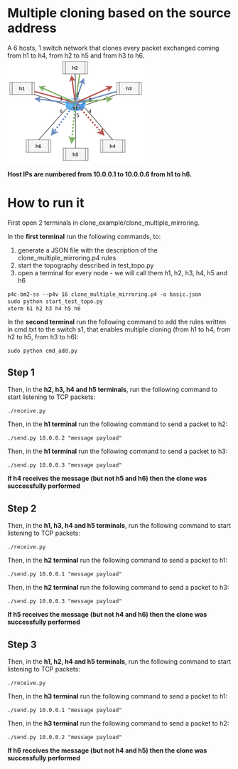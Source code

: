 # Multiple cloning based on the source address
A 6 hosts, 1 switch network that clones every packet exchanged coming from h1 to h4, from h2 to h5 and from h3 to h6.
<img src="../../misc/img/P4img-multiple_cloning.png" alt="multiple_cloning.png" style="zoom:30%;"/> 

**Host IPs are numbered from 10.0.0.1 to 10.0.0.6 from h1 to h6.**

# How to run it
First open 2 terminals in clone_example/clone_multiple_mirroring.

In the **first terminal** run the following commands, to:
1. generate a JSON file with the description of the clone_multiple_mirroring.p4 rules
2. start the topography described in test_topo.py
3. open a terminal for every node - we will call them h1, h2, h3, h4, h5 and h6
```shell
p4c-bm2-ss --p4v 16 clone_multiple_mirroring.p4 -o basic.json
sudo python start_test_topo.py
xterm h1 h2 h3 h4 h5 h6
```

In the **second terminal** run the following command to add the rules written in cmd.txt to the switch s1, that enables multiple cloning (from h1 to h4, from h2 to h5, from h3 to h6):
```shell
sudo python cmd_add.py
```

## Step 1

Then, in the **h2, h3, h4 and h5 terminals**, run the following command to start listening to TCP packets:
```shell
./receive.py
```

Then, in the **h1 terminal** run the following command to send a packet to h2:
```shell
./send.py 10.0.0.2 "message payload"
```

Then, in the **h1 terminal** run the following command to send a packet to h3:
```shell
./send.py 10.0.0.3 "message payload"
```

**If h4 receives the message (but not h5 and h6) then the clone was successfully performed**

## Step 2

Then, in the **h1, h3, h4 and h5 terminals**, run the following command to start listening to TCP packets:
```shell
./receive.py
```

Then, in the **h2 terminal** run the following command to send a packet to h1:
```shell
./send.py 10.0.0.1 "message payload"
```

Then, in the **h2 terminal** run the following command to send a packet to h3:
```shell
./send.py 10.0.0.3 "message payload"
```

**If h5 receives the message (but not h4 and h6) then the clone was successfully performed**

## Step 3

Then, in the **h1, h2, h4 and h5 terminals**, run the following command to start listening to TCP packets:
```shell
./receive.py
```

Then, in the **h3 terminal** run the following command to send a packet to h1:
```shell
./send.py 10.0.0.1 "message payload"
```

Then, in the **h3 terminal** run the following command to send a packet to h2:
```shell
./send.py 10.0.0.2 "message payload"
```

**If h6 receives the message (but not h4 and h5) then the clone was successfully performed**
